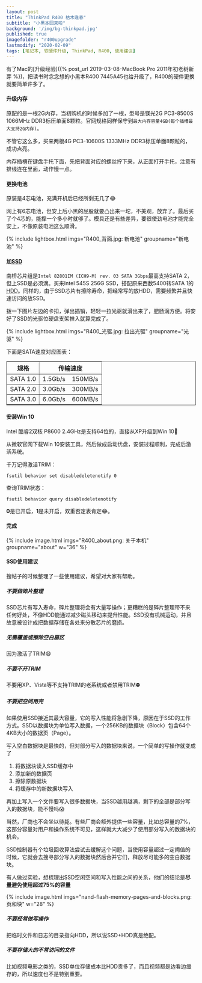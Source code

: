```yaml
---
layout: post
title: "ThinkPad R400 枯木逢春"
subtitle: "小黑本回来啦"
background: '/img/bg-thinkpad.jpg'
published: true
imagefolder: "r400upgrade"
lastmodify: "2020-02-09"
tags: [笔记本, 软硬件升级, ThinkPad, R400, 使用建议]
---
```


有了Mac的[升级经验]({% post_url 2019-03-08-MacBook Pro 2011年初老树新芽 %})，把读书时念念想的小黑本R400 7445A45也给升级了，R400的硬件更换就要简单许多了。

#### 升级内存

原配的是一根2G内存，当初购机的时候多加了一根，型号是镁光2G PC3-8500S 1066MHz DDR3标压单面8颗粒。官网规格同样保守到`最大内存容量4GB(每个插槽最大支持2G内存)`。

不管它这么多，买来两根4G PC3-10600S 1333MHz DDR3标压单面8颗粒的，成功点亮。

内存插槽在键盘手托下面，先把背面对应的螺丝拧下来，从正面打开手托，注意有排线连在里面，动作慢一点。

#### 更换电池

原装是4芯电池，充满开机后已经所剩无几了:joy:

网上有6芯电池，但安上后小黑的屁股就要凸出来一坨，不美观，放弃了。最后买了个4芯的，能撑一个多小时就够了。模具还是有些差异，要很使劲电池才能完全安上，不像原装电池这么顺滑。

{% include lightbox.html imgs="R400_背面.jpg: 新电池" groupname="新电池" %}

#### 加<abbr title="Solid State Drive">SSD</abbr>

南桥芯片组是`Intel 82801IM (ICH9-M) rev. 03 SATA 3Gbps`最高支持SATA 2，但上SSD是必须滴。买来Intel 545S 256G SSD，搭配原来西数5400转SATA 1的<abbr title="Hard Disk Drive">HDD</abbr>。同样的，由于SSD芯片有擦除寿命，把经常写的放HDD，需要频繁并且快速访问的放SSD。

拨一下图片左边的卡扣，弹出插销，轻轻一拉光驱就滑出来了，肥肠滴方便。将安好了SSD的光驱位硬盘支架推入就算完成了。

{% include lightbox.html imgs="R400_光驱.jpg: 拉出光驱" groupname="光驱" %}

下面是SATA速度对应图表：

<table width="60%" border="1" align="center">
<thead>
<tr align="center">
<th>规格</th>
<th>传输速度</th>
</tr>
</thead>
<tbody>
<tr>
<td align="center">SATA 1.0</td>
<td align="center">1.5Gb/s &nbsp;&nbsp; 150MB/s</td>
</tr>
<tr>
<td align="center">SATA 2.0</td>
<td align="center">3.0Gb/s &nbsp;&nbsp; 300MB/s</td>
</tr>
<tr>
<td align="center">SATA 3.0</td>
<td align="center">6.0Gb/s &nbsp;&nbsp; 600MB/s</td>
</tr>
</tbody>
</table>

#### 安装Win 10

Intel 酷睿2双核 P8600 2.4GHz是支持64位的，直接从XP升级到Win 10:rocket:

从微软官网下载Win 10安装工具，然后做成启动优盘，安装过程顺利，完成后激活系统。

千万记得激活TRIM：

```
fsutil behavior set disabledeletenotify 0
```

查询TRIM状态：

```
fsutil behavior query disabledeletenotify
```

**0**是已开启，**1**是未开启，双重否定表肯定:joy:。

#### 完成

{% include image.html imgs="R400_about.png: 关于本机" groupname="about" w="36" %}

#### SSD使用建议

搜帖子的时候整理了一些使用建议，希望对大家有帮助。

##### 不要做碎片整理

SSD芯片有写入寿命，碎片整理将会有大量写操作；更糟糕的是碎片整理带不来任何好处，不像HDD能通过减少磁头移动来提升性能。SSD没有机械运动，并且故意被设计成把数据存储在各处来分散芯片的磨损。

##### 无需覆盖或擦除空白扇区

因为激活了TRIM:smile:

##### 不要不开TRIM
不要用XP、Vista等不支持TRIM的老系统或者禁用TRIM:no_entry:

##### 不要把空间用完

如果使用SSD接近其最大容量，它的写入性能将急剧下降，原因在于SSD的工作方式。SSD以数据块为单位写入数据，一个256KB的数据块（Block）包含64个4KB大小的数据页（Page）。

写入空白数据块是最快的，但对部分写入的数据块来说，一个简单的写操作就变成了

1. 将数据块读入SSD缓存中
1. 添加新的数据页
1. 擦除原数据块
1. 将缓存中的新数据块写入

再加上写入一个文件要写入很多数据块，当SSD越用越满，剩下的全部是部分写入的数据块，能不慢吗:scream:

当然，厂商也不会坐以待毙。有些厂商会额外提供一些容量，比如总容量的7%，这部分容量对用户和操作系统不可见，这样就大大减少了使用部分写入的数据块的机会。

SSD控制器有个垃圾回收算法尝试去缓解这个问题，当使用容量超过一定阈值的时候，它就会去搜寻部分写入的数据块然后合并它们，释放尽可能多的空白数据块。

有人做过实验，想梳理出SSD空闲空间和写入性能之间的关系，他们的结论是**尽量避免使用超过75%的容量**

{% include image.html imgs="nand-flash-memory-pages-and-blocks.png: 页和块"  w="28" %}

##### 不要经常做写操作

把临时文件和日志的目录指向HDD，所以说SSD+HDD真是绝配。

##### 不要存储大的不常访问的文件

比如视频电影之类的，SSD单位存储成本比HDD贵多了，而且视频都是边看边缓存的，所以速度也不是特别重要。